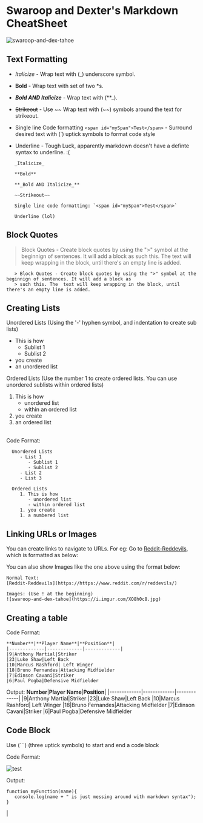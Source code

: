 
# Swaroop and Dexter's Markdown CheatSheet 


![swaroop-and-dex-tahoe](https://i.imgur.com/XO8h0c8.jpg)


## Text Formatting
- _Italicize_  - Wrap text with (_) underscore symbol.  

- **Bold**  - Wrap text with set of two *s.

- **_Bold AND Italicize_**  - Wrap text with (**_).  

- ~~Strikeout~~ - Use ~~ Wrap text with (~~) symbols around the text for strikeout.  

- Single line Code formatting `<span id="mySpan">Test</span>` - Surround desired text with (`) uptick symbols to format code style

- Underline - Tough Luck, apparently markdown doesn't have a definte syntax to underline. :(
```
   _Italicize_  

   **Bold**  

   **_Bold AND Italicize_** 

   ~~Strikeout~~ 

   Single line code formatting: `<span id="mySpan">Test</span>`

   Underline (lol)
```


## Block Quotes
   > Block Quotes - Create block quotes by using the ">" symbol at the beginnign of sentences. It will add a block as 
   > such this. The  text will keep wrapping in the block, until there's an empty line is added. 
``` 
   > Block Quotes - Create block quotes by using the ">" symbol at the beginnign of sentences. It will add a block as 
   > such this. The  text will keep wrapping in the block, until there's an empty line is added. 
```

## Creating Lists

Unordered Lists (Using the '-' hyphen symbol, and indentation to create sub lists)
   - This is how
      - Sublist 1
      - Sublist 2
   - you create
   - an unordered list

Ordered Lists (Use the number 1 to create ordered lists. You can use unordered sublists within ordered lists)
   1. This is how
      - unordered list
      - within an ordered list
   1. you create
   1. an ordered list



\
Code Format:
 ```
   Unordered Lists
      - List 1
         - Sublist 1
         - Sublist 2
      - List 2
      - List 3

   Ordered Lists
      1. This is how
         - unordered list
         - within ordered list
      1. you create
      1. a numbered list
```
 

## Linking URLs or Images 
You can create links to navigate to URLs. For eg: Go to [Reddit-Reddevils](https://https://www.reddit.com/r/reddevils/), which is formatted as below: 

You can also show Images like the one above using the format below:
```
Normal Text:
[Reddit-Reddevils](https://https://www.reddit.com/r/reddevils/)

Images: (Use ! at the beginning)
![swaroop-and-dex-tahoe](https://i.imgur.com/XO8h0c8.jpg)

```



## Creating a table
Code Format:

```
**Number**|**Player Name**|**Position**|
|-------------|-------------|-------------|
|9|Anthony Martial|Striker
|23|Luke Shaw|Left Back
|10|Marcus Rashford| Left Winger
|18|Bruno Fernandes|Attacking Midfielder
|7|Edinson Cavani|Striker
|6|Paul Pogba|Defensive Midfielder
```
Output:
**Number**|**Player Name**|**Position**|
|-------------|-------------|-------------|
|9|Anthony Martial|Striker
|23|Luke Shaw|Left Back
|10|Marcus Rashford| Left Winger
|18|Bruno Fernandes|Attacking Midfielder
|7|Edinson Cavani|Striker
|6|Paul Pogba|Defensive Midfielder


## Code Block
Use (```) (three uptick symbols) to start and end a code block 

Code Format:

![test](https://i.imgur.com/KnF3OLA.png)


Output:
```
function myFunction(name){
   console.log(name + " is just messing around with markdown syntax");
} 

```

|










